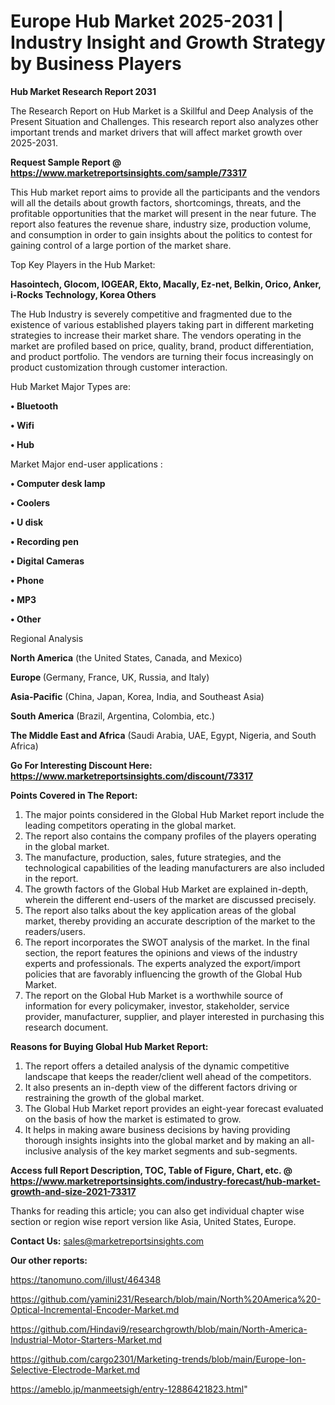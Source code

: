  # Europe Hub Market 2025-2031 | Industry Insight and Growth Strategy by Business Players

<strong>Hub Market Research Report 2031</strong>

The Research Report on Hub Market is a Skillful and Deep Analysis of the Present Situation and Challenges. This research report also analyzes other important trends and market drivers that will affect market growth over 2025-2031.

<strong>Request Sample Report @ <a href=https://www.marketreportsinsights.com/sample/73317>https://www.marketreportsinsights.com/sample/73317</a></strong>

This Hub market report aims to provide all the participants and the vendors will all the details about growth factors, shortcomings, threats, and the profitable opportunities that the market will present in the near future. The report also features the revenue share, industry size, production volume, and consumption in order to gain insights about the politics to contest for gaining control of a large portion of the market share.

Top Key Players in the Hub Market:

<strong>Hasointech, Glocom, IOGEAR, Ekto, Macally, Ez-net, Belkin, Orico, Anker, i-Rocks Technology, Korea Others</strong>

The Hub Industry is severely competitive and fragmented due to the existence of various established players taking part in different marketing strategies to increase their market share. The vendors operating in the market are profiled based on price, quality, brand, product differentiation, and product portfolio. The vendors are turning their focus increasingly on product customization through customer interaction.

Hub Market Major Types are:

<strong>• Bluetooth

• Wifi

• Hub</strong>

Market Major end-user applications :

<strong>• Computer desk lamp

• Coolers

• U disk

• Recording pen

• Digital Cameras

• Phone

• MP3

• Other</strong>

Regional Analysis

</u><strong><b>North America</b></strong> (the United States, Canada, and Mexico)

<strong><b>Europe </b></strong>(Germany, France, UK, Russia, and Italy)

<strong><b>Asia-Pacific</b></strong> (China, Japan, Korea, India, and Southeast Asia)

<strong><b>South America</b></strong> (Brazil, Argentina, Colombia, etc.)

<strong><b>The Middle East and Africa</b></strong> (Saudi Arabia, UAE, Egypt, Nigeria, and South Africa)

<strong>Go For Interesting Discount Here: <a href=https://www.marketreportsinsights.com/discount/73317>https://www.marketreportsinsights.com/discount/73317</a></strong>

<strong>Points Covered in The Report:</strong>
<ol>
  <li>The major points considered in the Global Hub Market report include the leading competitors operating in the global market.</li>
  <li>The report also contains the company profiles of the players operating in the global market.</li>
  <li>The manufacture, production, sales, future strategies, and the technological capabilities of the leading manufacturers are also included in the report.</li>
  <li>The growth factors of the Global Hub Market are explained in-depth, wherein the different end-users of the market are discussed precisely.</li>
  <li>The report also talks about the key application areas of the global market, thereby providing an accurate description of the market to the readers/users.</li>
  <li>The report incorporates the SWOT analysis of the market. In the final section, the report features the opinions and views of the industry experts and professionals. The experts analyzed the export/import policies that are favorably influencing the growth of the Global Hub Market.</li>
  <li>The report on the Global Hub Market is a worthwhile source of information for every policymaker, investor, stakeholder, service provider, manufacturer, supplier, and player interested in purchasing this research document.</li>
</ol>
<strong>Reasons for Buying Global Hub Market Report:</strong>

<ol>
  <li>The report offers a detailed analysis of the dynamic competitive landscape that keeps the reader/client well ahead of the competitors.</li>
  <li>It also presents an in-depth view of the different factors driving or restraining the growth of the global market.</li>
  <li>The Global Hub Market report provides an eight-year forecast evaluated on the basis of how the market is estimated to grow.</li>
  <li>It helps in making aware business decisions by having providing thorough insights insights into the global market and by making an all-inclusive analysis of the key market segments and sub-segments.</li>
</ol>
<strong>Access full Report Description, TOC, Table of Figure, Chart, etc. @ <a href=https://www.marketreportsinsights.com/industry-forecast/hub-market-growth-and-size-2021-73317>https://www.marketreportsinsights.com/industry-forecast/hub-market-growth-and-size-2021-73317</a></strong>


Thanks for reading this article; you can also get individual chapter wise section or region wise report version like Asia, United States, Europe.

<strong>Contact Us:</strong>
sales@marketreportsinsights.com

<strong>Our other reports:</strong>

<a href=https://tanomuno.com/illust/464348>https://tanomuno.com/illust/464348</a>

<a href=https://github.com/yamini231/Research/blob/main/North%20America%20-Optical-Incremental-Encoder-Market.md>https://github.com/yamini231/Research/blob/main/North%20America%20-Optical-Incremental-Encoder-Market.md</a>

<a href=https://github.com/Hindavi9/researchgrowth/blob/main/North-America-Industrial-Motor-Starters-Market.md>https://github.com/Hindavi9/researchgrowth/blob/main/North-America-Industrial-Motor-Starters-Market.md</a>

<a href=https://github.com/cargo2301/Marketing-trends/blob/main/Europe-Ion-Selective-Electrode-Market.md>https://github.com/cargo2301/Marketing-trends/blob/main/Europe-Ion-Selective-Electrode-Market.md</a>

<a href=https://ameblo.jp/manmeetsigh/entry-12886421823.html>https://ameblo.jp/manmeetsigh/entry-12886421823.html</a>"
